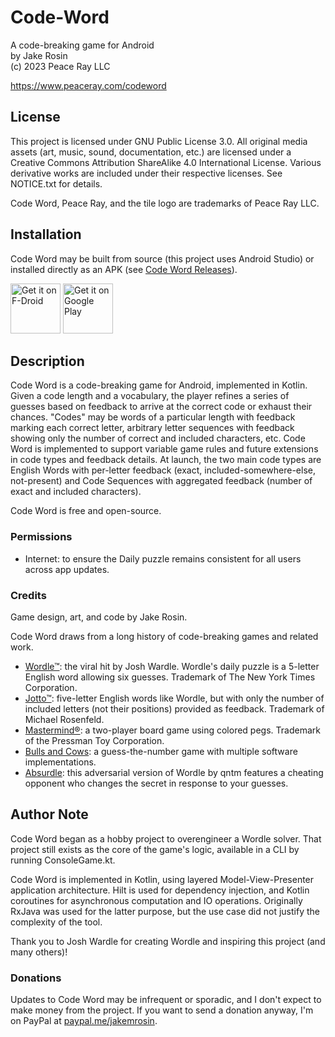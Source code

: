 # Code-Word

A code-breaking game for Android  
by Jake Rosin  
(c) 2023 Peace Ray LLC  

https://www.peaceray.com/codeword

## License

This project is licensed under GNU Public License 3.0. All original media
assets (art, music, sound, documentation, etc.) are licensed under
a Creative Commons Attribution ShareAlike 4.0 International License. Various
derivative works are included under their respective licenses. See NOTICE.txt
for details.

Code Word, Peace Ray, and the tile logo are trademarks of Peace Ray LLC.

## Installation

Code Word may be built from source (this project uses Android Studio) or installed
directly as an APK (see [Code Word Releases](https://github.com/Peace-Ray/Code-Word/releases)).

[<img src="https://fdroid.gitlab.io/artwork/badge/get-it-on.png"
     alt="Get it on F-Droid"
     height="80">](https://f-droid.org/packages/com.peaceray.codeword/)
[<img src="https://play.google.com/intl/en_us/badges/images/generic/en-play-badge.png"
     alt="Get it on Google Play"
     height="80">](https://play.google.com/store/apps/details?id=com.peaceray.codeword)

## Description

Code Word is a code-breaking game for Android, implemented in Kotlin. Given a code length and a vocabulary, the player refines a series of guesses based on feedback to arrive at the correct code or exhaust their chances. "Codes" may be words of a particular length with feedback marking each correct letter, arbitrary letter sequences with feedback showing only the number of correct and included characters, etc. Code Word is implemented to support variable game rules and future extensions in code types and feedback details. At launch, the two main code types are English Words with per-letter feedback (exact, included-somewhere-else, not-present) and Code Sequences with aggregated feedback (number of exact and included characters).

Code Word is free and open-source.

### Permissions

* Internet: to ensure the Daily puzzle remains consistent for all users across app updates.

### Credits

Game design, art, and code by Jake Rosin.

Code Word draws from a long history of code-breaking games and related work.

* [Wordle™](https://www.nytimes.com/games/wordle/index.html): the viral hit by Josh Wardle. Wordle's daily puzzle is a 5-letter English word allowing six guesses. Trademark of The New York Times Corporation.
* [Jotto™](http://jotto.augiehill.com/): five-letter English words like Wordle, but with only the number of included letters (not their positions) provided as feedback. Trademark of Michael Rosenfeld.
* [Mastermind®](https://webgamesonline.com/mastermind/): a two-player board game using colored pegs. Trademark of the Pressman Toy Corporation.
* [Bulls and Cows](https://www.mathsisfun.com/games/bulls-and-cows.html): a guess-the-number game with multiple software implementations.
* [Absurdle](https://qntm.org/files/absurdle/absurdle.html): this adversarial version of Wordle by qntm features a cheating opponent who changes the secret in response to your guesses.

## Author Note

Code Word began as a hobby project to overengineer a Wordle solver. That project still exists as the core of the game's logic, available in a CLI by running ConsoleGame.kt.

Code Word is implemented in Kotlin, using layered Model-View-Presenter application architecture. Hilt is used for dependency injection, and Kotlin coroutines for asynchronous computation and IO operations. Originally RxJava was used for the latter purpose, but the use case did not justify the complexity of the tool.

Thank you to Josh Wardle for creating Wordle and inspiring this project (and many others)!

### Donations

Updates to Code Word may be infrequent or sporadic, and I don't expect to make
money from the project. If you want to send a donation anyway, I'm on PayPal at
[paypal.me/jakemrosin](https://paypal.me/jakemrosin).
